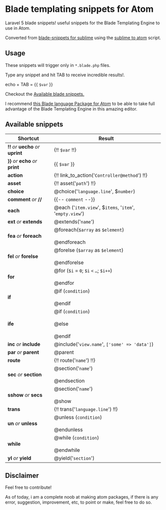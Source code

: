 # Blade templating snippets for Atom

Laravel 5 blade snippets! useful snippets for the Blade Templating Engine to use in Atom.

Converted from [blade-snippets for sublime](https://github.com/dev4dev/blade-snippets)
using the [sublime to atom](https://github.com/james2doyle/sublime-to-atom-snippets) script.

## Usage

These snippets will trigger only in `*.blade.php` files.

Type any snippet and hit TAB to receive incredible results!.

echo + TAB = {{ `$var` }}

Checkout the [Available blade snippets.](#available-snippets)

I recommend [this Blade language Package for Atom](https://atom.io/packages/language-blade) to be able to take full advantage of the Blade Templating Engine in this amazing editor.

## Available snippets

| Shortcut  | Result |
|-----------|--------|
| **!!**	_or_ **uecho** _or_	**uprint** | {!! `$var` !!}	|
| **}}** _or_ **echo** _or_	**print**	| {{ `$var` }} |
| **action**	| {!! link_to_action('`Controller@method`') !!}	|
| **asset**		| {!! asset('`path`') !!}	|
| **choice**	| @choice('`language.line`', $`number`)  |
| **comment** _or_ **//**	| {{-- `comment` --}}	|
| **each** | @each ('`item.view`', $`items`, '`item`', '`empty.view`')
| **ext**	_or_ **extends** | @extends('`name`')	|
| **fea** _or_ **foreach** | @foreach(`$array` as `$element`) <br /><br /> @endforeach |
| **fel** _or_ **forelse**| @forelse (`$array` as `$element`) <br /><br /> @endforelse  |
| **for**		| @for (`$i` = `0`; `$i` `<` `…`; `$i++`) <br /><br /> @endfor  |
| **if**	| @if (`condition`) <br /><br /> @endif   |
| **ife**	| @if (`condition`) <br /><br /> @else <br /><br /> @endif  |
| **inc**	_or_ **include** | @include('`view.name`', `['some' => 'data']`)  |
| **par**	_or_ **parent**	| @parent	|
| **route**		| {!! route('`name`') !!}	|
| **sec**	_or_ **section** | @section('`name`') <br /><br /> @endsection |
| **sshow**	_or_ **secs** | @section('`name`') <br /><br /> @show |
| **trans**		| {!! trans('`language.line`') !!}	|
| **un** _or_ **unless** | @unless (`condition`) <br /><br /> @endunless  |
| **while**		| @while (`condition`) <br /><br /> @endwhile  |
| **yl** _or_ **yield**	| @yield('`section`') |


## Disclaimer

Feel free to contribute!

As of today, i am a complete noob at making atom packages, if there is any error,
suggestion, improvement, etc, to point or make, feel free to do so.
